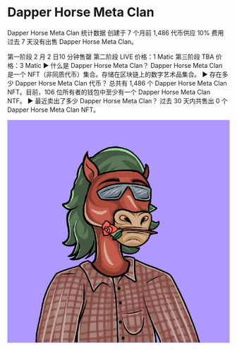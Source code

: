 # Dapper Horse Meta Clan

Dapper Horse Meta Clan 统计数据
创建于 7 个月前
1,486 代币供应
10% 费用
过去 7 天没有出售 Dapper Horse Meta Clan。

第一阶段 2 月 2 日10 分钟售罄
第二阶段 LIVE 价格：1 Matic
第三阶段 TBA 价格：3 Matic
▶ 什么是 Dapper Horse Meta Clan？
Dapper Horse Meta Clan 是一个 NFT（非同质代币）集合。存储在区块链上的数字艺术品集合。
▶ 存在多少 Dapper Horse Meta Clan 代币？
总共有 1,486 个 Dapper Horse Meta Clan NFT。目前，106 位所有者的钱包中至少有一个 Dapper Horse Meta Clan NTF。
▶ 最近卖出了多少 Dapper Horse Meta Clan？
过去 30 天内共售出 0 个 Dapper Horse Meta Clan NFT。

![NFT](unnamed.png)
